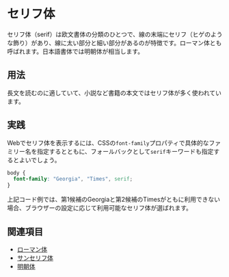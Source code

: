 # セリフ体

セリフ体（serif）は欧文書体の分類のひとつで、線の末端にセリフ（ヒゲのような飾り）があり、線に太い部分と細い部分があるのが特徴です。ローマン体とも呼ばれます。日本語書体では明朝体が相当します。

## 用法

長文を読むのに適していて、小説など書籍の本文ではセリフ体が多く使われています。

## 実践

Webでセリフ体を表示するには、CSSの`font-family`プロパティで具体的なファミリー名を指定するとともに、フォールバックとして`serif`キーワードも指定するとよいでしょう。

```css
body {
  font-family: "Georgia", "Times", serif;
}
```

上記コード例では、第1候補のGeorgiaと第2候補のTimesがともに利用できない場合、ブラウザーの設定に応じて利用可能なセリフ体が選ばれます。

## 関連項目

- [ローマン体](./roman.md)
- [サンセリフ体](./sans-serif.md)
- [明朝体](./mincho.md)
